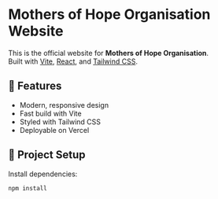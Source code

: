 # Mothers of Hope Organisation Website

This is the official website for **Mothers of Hope Organisation**.  
Built with [Vite](https://vitejs.dev/), [React](https://react.dev/), and [Tailwind CSS](https://tailwindcss.com/).

## 🚀 Features
- Modern, responsive design
- Fast build with Vite
- Styled with Tailwind CSS
- Deployable on Vercel

## 📂 Project Setup
Install dependencies:
```bash
npm install

